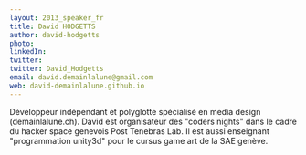 ```yaml
---
layout: 2013_speaker_fr
title: David HODGETTS
author: david-hodgetts
photo:
linkedIn:
twitter: 
twitter: David_Hodgetts
email: david.demainlalune@gmail.com
web: david-demainlalune.github.io
---
```


Développeur indépendant et polyglotte spécialisé en media design (demainlalune.ch).
David est organisateur des "coders nights" dans le cadre du hacker space genevois Post Tenebras Lab.
Il est aussi enseignant "programmation unity3d" pour le cursus game art de la SAE genève.
